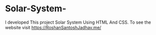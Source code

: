 # Solar-System-
I developed This project Solar System Using HTML And CSS. To see the website visit https://RoshanSantoshJadhav.me/
